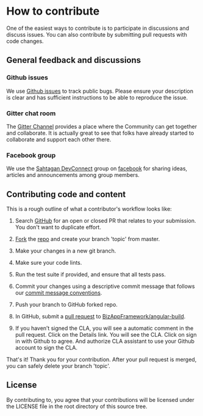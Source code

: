 # How to contribute

One of the easiest ways to contribute is to participate in discussions and discuss issues. You can also contribute by submitting pull requests with code changes.

## General feedback and discussions

### Github issues

We use [Github issues](https://github.com/BizAppFramework/angular-build/issues) to track public bugs. Please ensure your description is clear and has sufficient instructions to be able to reproduce the issue.

### Gitter chat room

The [Gitter Channel](https://gitter.im/BizAppFramework/home) provides a place where the Community can get together and collaborate. It is actually great to see that folks have already started to collaborate and support each other there.

### Facebook group

We use the [Sahtagan DevConnect](https://www.facebook.com/groups/sahtagandevconnect) group on [facebook](https://www.facebook.com/sahtagan) for sharing ideas, articles and announcements among group members.

## Contributing code and content

This is a rough outline of what a contributor's workflow looks like:

1. Search [GitHub](https://github.com/BizAppFramework/angular-build/pulls) for an open or closed PR that relates to your submission. You don't want to duplicate effort.

2. [Fork](https://help.github.com/articles/fork-a-repo/) the [repo](https://github.com/BizAppFramework/angular-build) and create your branch 'topic' from master.

3. Make your changes in a new git branch.

4. Make sure your code lints.

5. Run the test suite if provided, and ensure that all tests pass.

6. Commit your changes using a descriptive commit message that follows our [commit message conventions](https://gist.github.com/mmzliveid/5d1ca6579da5ee60f5f4dee8d6201045).

7. Push your branch to GitHub forked repo.

8. In GitHub, submit a [pull request](https://help.github.com/articles/about-pull-requests) to [BizAppFramework/angular-build](https://github.com/BizAppFramework/angular-build).

9. If you haven’t signed the CLA, you will see a automatic comment in the pull request. Click on the Details link. You will see the CLA. Click on sign in with Github to agree. And authorize CLA assistant to use your Github account to sign the CLA.

That's it! Thank you for your contribution. After your pull request is merged, you can safely delete your branch 'topic'.

## License

By contributing to, you agree that your contributions will be licensed under the LICENSE file in the root directory of this source tree.
